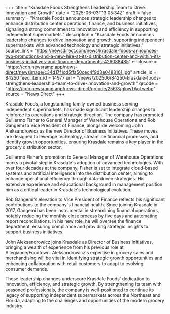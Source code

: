 +++
title = "Krasdale Foods Strengthens Leadership Team to Drive Innovation and Growth"
date = "2025-06-03T13:05:34Z"
draft = false
summary = "Krasdale Foods announces strategic leadership changes to enhance distribution center operations, finance, and business initiatives, signaling a strong commitment to innovation and efficiency in supporting independent supermarkets."
description = "Krasdale Foods announces leadership changes to drive innovation and growth, supporting independent supermarkets with advanced technology and strategic initiatives."
source_link = "https://newsdirect.com/news/krasdale-foods-announces-two-promotions-and-a-new-hire-at-its-distribution-center-and-within-its-business-initiatives-and-finance-departments-426088485"
enclosure = "https://cdn.newsramp.app/news-direct/newsimage/c34d17f1cd5ffa50cec4f9d3e0483161.jpg"
article_id = 84250
feed_item_id = 14977
url = "/news/202506/84250-krasdale-foods-strengthens-leadership-team-to-drive-innovation-and-growth"
qrcode = "https://cdn.newsramp.app/news-direct/qrcode/256/3/glowTAol.webp"
source = "News Direct"
+++

<p>Krasdale Foods, a longstanding family-owned business serving independent supermarkets, has made significant leadership changes to reinforce its operations and strategic direction. The company has promoted Guillermo Fisher to General Manager of Warehouse Operations and Rob Gangemi to Vice President of Finance, alongside welcoming John Aleksandrowicz as the new Director of Business Initiatives. These moves are designed to leverage technology, streamline financial processes, and identify growth opportunities, ensuring Krasdale remains a key player in the grocery distribution sector.</p><p>Guillermo Fisher's promotion to General Manager of Warehouse Operations marks a pivotal step in Krasdale's adoption of advanced technologies. With over four decades at the company, Fisher is set to integrate cloud-based systems and artificial intelligence into the distribution center, aiming to enhance operational efficiency through data-driven strategies. His extensive experience and educational background in management position him as a critical leader in Krasdale's technological evolution.</p><p>Rob Gangemi's elevation to Vice President of Finance reflects his significant contributions to the company's financial health. Since joining Krasdale in 2017, Gangemi has been instrumental in streamlining financial operations, notably reducing the monthly close process by five days and automating report reconciliations. In his new role, he will oversee the finance department, ensuring compliance and providing strategic insights to support business initiatives.</p><p>John Aleksandrowicz joins Krasdale as Director of Business Initiatives, bringing a wealth of experience from his previous role at Allegiance/Foodtown. Aleksandrowicz's expertise in grocery sales and merchandising will be vital in identifying strategic growth opportunities and enhancing collaboration with retail customers to adapt to evolving consumer demands.</p><p>These leadership changes underscore Krasdale Foods' dedication to innovation, efficiency, and strategic growth. By strengthening its team with seasoned professionals, the company is well-positioned to continue its legacy of supporting independent supermarkets across the Northeast and Florida, adapting to the challenges and opportunities of the modern grocery industry.</p>